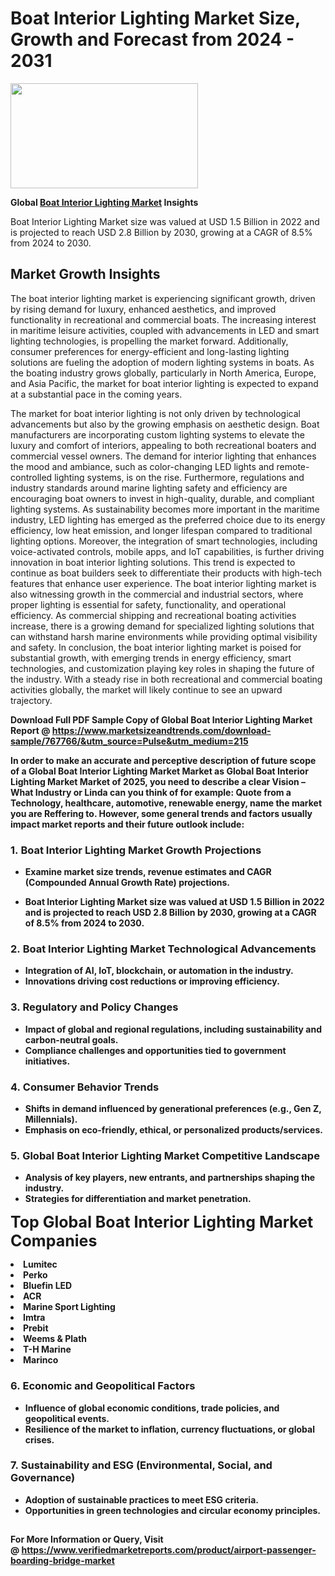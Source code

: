 <H1>Boat Interior Lighting Market Size, Growth and Forecast from 2024 - 2031</H1><img class="aligncenter size-medium wp-image-584254" src="https://thirdeyenews.in/wp-content/uploads/2024/09/Global-Market-Research-300x168.jpeg" alt="" width="300" height="168" /><p><strong>Global&nbsp;<a href="https://www.marketsizeandtrends.com/download-sample/767766/&amp;utm_source=Pulse&amp;utm_medium=215">Boat Interior Lighting Market</a> Insights</strong></p><p>Boat Interior Lighting Market size was valued at USD 1.5 Billion in 2022 and is projected to reach USD 2.8 Billion by 2030, growing at a CAGR of 8.5% from 2024 to 2030.</p><p><h2>Market Growth Insights</h2> <p>The boat interior lighting market is experiencing significant growth, driven by rising demand for luxury, enhanced aesthetics, and improved functionality in recreational and commercial boats. The increasing interest in maritime leisure activities, coupled with advancements in LED and smart lighting technologies, is propelling the market forward. Additionally, consumer preferences for energy-efficient and long-lasting lighting solutions are fueling the adoption of modern lighting systems in boats. As the boating industry grows globally, particularly in North America, Europe, and Asia Pacific, the market for boat interior lighting is expected to expand at a substantial pace in the coming years.</p> <p><strong></strong></p> <p>The market for boat interior lighting is not only driven by technological advancements but also by the growing emphasis on aesthetic design. Boat manufacturers are incorporating custom lighting systems to elevate the luxury and comfort of interiors, appealing to both recreational boaters and commercial vessel owners. The demand for interior lighting that enhances the mood and ambiance, such as color-changing LED lights and remote-controlled lighting systems, is on the rise. Furthermore, regulations and industry standards around marine lighting safety and efficiency are encouraging boat owners to invest in high-quality, durable, and compliant lighting systems. As sustainability becomes more important in the maritime industry, LED lighting has emerged as the preferred choice due to its energy efficiency, low heat emission, and longer lifespan compared to traditional lighting options. Moreover, the integration of smart technologies, including voice-activated controls, mobile apps, and IoT capabilities, is further driving innovation in boat interior lighting solutions. This trend is expected to continue as boat builders seek to differentiate their products with high-tech features that enhance user experience. The boat interior lighting market is also witnessing growth in the commercial and industrial sectors, where proper lighting is essential for safety, functionality, and operational efficiency. As commercial shipping and recreational boating activities increase, there is a growing demand for specialized lighting solutions that can withstand harsh marine environments while providing optimal visibility and safety. In conclusion, the boat interior lighting market is poised for substantial growth, with emerging trends in energy efficiency, smart technologies, and customization playing key roles in shaping the future of the industry. With a steady rise in both recreational and commercial boating activities globally, the market will likely continue to see an upward trajectory. <p><strong></p><p><span class=""><strong>Download Full PDF Sample Copy of Global Boat Interior Lighting Market Report</strong> @ <a href="https://www.marketsizeandtrends.com/download-sample/767766/&amp;utm_source=Pulse&amp;utm_medium=215" target="_blank">https://www.marketsizeandtrends.com/download-sample/767766/&amp;utm_source=Pulse&amp;utm_medium=215</a></span></p><p>In order to make an accurate and perceptive description of future scope of a Global&nbsp;Boat Interior Lighting Market Market as Global&nbsp;Boat Interior Lighting Market Market of 2025, you need to describe a clear Vision &ndash; What Industry or Linda can you think of for example: Quote from a Technology, healthcare, automotive, renewable energy, name the market you are Reffering to. However, some general trends and factors usually impact market reports and their future outlook include:</p><h3>1.&nbsp;<strong>Boat Interior Lighting Market Growth Projections</strong></h3><ul><li>Examine market size trends, revenue estimates and CAGR (Compounded Annual Growth Rate) projections.</li><li><p>Boat Interior Lighting Market size was valued at USD 1.5 Billion in 2022 and is projected to reach USD 2.8 Billion by 2030, growing at a CAGR of 8.5% from 2024 to 2030.</p></li></ul><h3>2.&nbsp;<strong>Boat Interior Lighting Market Technological Advancements</strong></h3><ul><li>Integration of AI, IoT, blockchain, or automation in the industry.</li><li>Innovations driving cost reductions or improving efficiency.</li></ul><h3>3.&nbsp;<strong>Regulatory and Policy Changes</strong></h3><ul><li>Impact of global and regional regulations, including sustainability and carbon-neutral goals.</li><li>Compliance challenges and opportunities tied to government initiatives.</li></ul><h3>4.&nbsp;<strong>Consumer Behavior Trends</strong></h3><ul><li>Shifts in demand influenced by generational preferences (e.g., Gen Z, Millennials).</li><li>Emphasis on eco-friendly, ethical, or personalized products/services.</li></ul><h3>5.&nbsp;<strong>Global Boat Interior Lighting Market Competitive Landscape</strong></h3><ul><li>Analysis of key players, new entrants, and partnerships shaping the industry.</li><li>Strategies for differentiation and market penetration.</li></ul><p data-pm-slice="1 1 []"><span style="color: inherit; font-family: inherit; font-size: 25px;">Top Global Boat Interior Lighting Market Companies</span></p><div class="" data-test-id=""><p><li>Lumitec</li><li> Perko</li><li> Bluefin LED</li><li> ACR</li><li> Marine Sport Lighting</li><li> Imtra</li><li> Prebit</li><li> Weems & Plath</li><li> T-H Marine</li><li> Marinco</li></p></div><h3>6.&nbsp;<strong>Economic and Geopolitical Factors</strong></h3><ul><li>Influence of global economic conditions, trade policies, and geopolitical events.</li><li>Resilience of the market to inflation, currency fluctuations, or global crises.</li></ul><h3>7.&nbsp;<strong>Sustainability and ESG (Environmental, Social, and Governance)</strong></h3><ul><li>Adoption of sustainable practices to meet ESG criteria.</li><li>Opportunities in green technologies and circular economy principles.</li></ul><h2><strong style="font-size: 14px;">For More Information or Query, Visit @&nbsp;</strong><a style="background-color: #ffffff; font-size: 14px;" href="https://www.marketsizeandtrends.com/report/boat-interior-lighting-market/" target="_blank">https://www.verifiedmarketreports.com/product/airport-passenger-boarding-bridge-market</a></h2>
